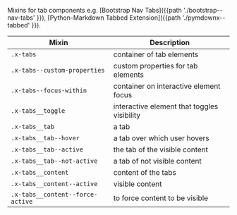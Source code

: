 Mixins for tab components e.g. [Bootstrap Nav Tabs]({{path './bootstrap--nav-tabs' }}), [Python-Markdown Tabbed Extension]({{path './pymdownx--tabbed' }}).

| Mixin | Description
| - | -
| `.x-tabs`                        | container of tab elements
| `.x-tabs--custom-properties`     | custom properties for tab elements
| `.x-tabs--focus-within`          | container on interactive element focus
| `.x-tabs__toggle`                | interactive element that toggles visibility
| `.x-tabs__tab`                   | a tab
| `.x-tabs__tab--hover`            | a tab over which user hovers
| `.x-tabs__tab--active`           | the tab of the visible content
| `.x-tabs__tab--not-active`       | a tab of not visible content
| `.x-tabs__content`               | content of the tabs
| `.x-tabs__content--active`       | visible content
| `.x-tabs__content--force-active` | to force content to be visible

<script>
/* To open external links in new window */
Array.from(document.links)
  .filter(link => link.hostname != window.location.hostname)
  .forEach(link => link.target = '_blank');
</script>
